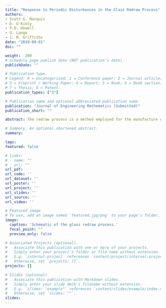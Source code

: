 ```yaml
---
title: "Response to Periodic Disturbances in the Glass Redraw Process"
authors:
- Scott G. Marquis
- D. O'Kiely
- P.D. Howell
- U. Lange
- I. M. Griffiths
date: "2019-09-01"
doi: ""

weight: -200
# Schedule page publish date (NOT publication's date).
publishDate: ""

# Publication type.
# Legend: 0 = Uncategorized; 1 = Conference paper; 2 = Journal article;
# 3 = Preprint / Working Paper; 4 = Report; 5 = Book; 6 = Book section;
# 7 = Thesis; 8 = Patent
publication_types: ["3"]

# Publication name and optional abbreviated publication name.
publication: "Journal of Engineering Mathematics (Submitted)"
publication_short: ""

abstract: The redraw process is a method employed for the manufacture of glass sheets required for e.g. special optical filters, bendable displays, or wearable devices. During this process, a glass block is fed into a heater zone and drawn off to reduce its thickness. Fluctuations in the feed speed, the draw speed or the ambient temperature can all lead to irregularities in the final thickness profile. We present a linearized theory that allows the response to any given fluctuation to be computed, and obtain a simplified model in the high-frequency limit. The resulting framework allows for fast and efficient parameter sweeps that determine the most dangerous frequencies to be avoided and provide an important complementary tool for experimentalists working in the redraw process.

# Summary. An optional shortened abstract.
summary:

tags:
featured: false

# links:
# - name: ""
#   url: ""
url_pdf:
url_code: ''
url_dataset: ''
url_poster: ''
url_project: ''
url_slides: ''
url_source: ''
url_video: ''

# Featured image
# To use, add an image named `featured.jpg/png` to your page's folder.
image:
  caption: 'Schematic of the glass redraw process.'
  focal_point: ""
  preview_only: false

# Associated Projects (optional).
#   Associate this publication with one or more of your projects.
#   Simply enter your project's folder or file name without extension.
#   E.g. `internal-project` references `content/project/internal-project/index.md`.
#   Otherwise, set `projects: []`.
projects: []

# Slides (optional).
#   Associate this publication with Markdown slides.
#   Simply enter your slide deck's filename without extension.
#   E.g. `slides: "example"` references `content/slides/example/index.md`.
#   Otherwise, set `slides: ""`.
slides:
---
```

